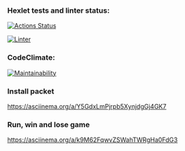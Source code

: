 ### Hexlet tests and linter status:
[![Actions Status](https://github.com/OlgaSolod/python-project-lvl1/workflows/hexlet-check/badge.svg)](https://github.com/OlgaSolod/python-project-lvl1/actions)

[![Linter](https://github.com/OlgaSolod/python-project-lvl1/actions/workflows/linter.yml/badge.svg)](https://github.com/OlgaSolod/python-project-lvl1/actions)

### CodeClimate:
[![Maintainability](https://api.codeclimate.com/v1/badges/a99a88d28ad37a79dbf6/maintainability)](https://codeclimate.com/github/codeclimate/codeclimate/maintainability)

### Install packet
https://asciinema.org/a/Y5GdxLmPjrpb5XynjdgGj4GK7

### Run, win and lose game
https://asciinema.org/a/k9M62FqwvZSWahTWRgHa0FdG3
